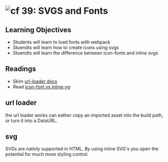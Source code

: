 ![cf](http://i.imgur.com/7v5ASc8.png) 39: SVGS and Fonts 
===

## Learning Objectives
* Students will learn to load fonts with webpack
* Stuendts will learn how to create icons using svgs
* Stuendts will learn the difference between icon-fonts and inline svgs

## Readings
* Skim [url-loader docs](https://webpack.js.org/loaders/url-loader/)
* Read [icon-font vs inline-vg](https://css-tricks.com/icon-fonts-vs-svg/)

## url loader
the url loader works can eather copy an imported asset into the build path, or turn it into a DataURL. 

## svg 
SVGs are nativly supported in HTML. By using inline SVG's you open the potential for much more styling control. 
